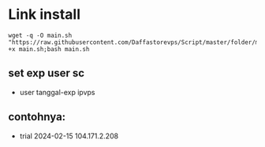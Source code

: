 # Link install
<pre><code>wget -q -O main.sh "https://raw.githubusercontent.com/Daffastorevps/Script/master/folder/main.sh";chmod +x main.sh;bash main.sh</code></pre>

## set exp user sc
- user tanggal-exp ipvps
## contohnya:
- trial 2024-02-15 104.171.2.208
